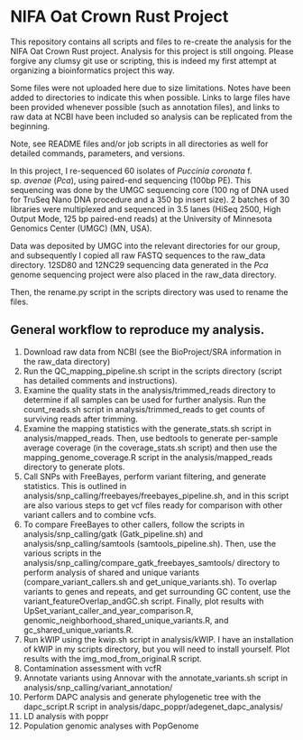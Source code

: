 # NIFA Oat Crown Rust Project
This repository contains all scripts and files to re-create the analysis for the NIFA Oat Crown Rust project. Analysis for this project is still ongoing. Please forgive any clumsy git use or scripting, this is indeed my first attempt at organizing a bioinformatics project this way.

Some files were not uploaded here due to size limitations. Notes have been added to directories to indicate this when possible. Links to large files have been provided whenever possible (such as annotation files), and links to raw data at NCBI have been included so analysis can be replicated from the beginning.

Note, see README files and/or job scripts in all directories as well for detailed commands, parameters, and versions.

In this project, I re-sequenced 60 isolates of *Puccinia coronata* f. sp. *avenae* (*Pca*), using paired-end sequencing (100bp PE). This sequencing was done by the UMGC sequencing core (100 ng of DNA used for TruSeq Nano DNA procedure and a 350 bp insert size). 2 batches of 30 libraries were multiplexed and sequenced in 3.5 lanes (HiSeq 2500, High Output Mode, 125 bp paired-end reads) at the University of Minnesota Genomics Center (UMGC) (MN, USA).

Data was deposited by UMGC into the relevant directories for our group, and subsequently I copied all raw FASTQ sequences to the raw_data directory. 12SD80 and 12NC29 sequencing data generated in the *Pca* genome sequencing project were also placed in the raw_data directory.

Then, the rename.py script in the scripts directory was used to rename the files.

## General workflow to reproduce my analysis.
1. Download raw data from NCBI (see the BioProject/SRA information in the raw_data directory)
1. Run the QC_mapping_pipeline.sh script in the scripts directory (script has detailed comments and instructions). 
2. Examine the quality stats in the analysis/trimmed_reads directory to determine if all samples can be used for further analysis. Run the count_reads.sh script in analysis/trimmed_reads to get counts of surviving reads after trimming.
3. Examine the mapping statistics with the generate_stats.sh script in analysis/mapped_reads. Then, use bedtools to generate per-sample average coverage (in the coverage_stats.sh script) and then use the mapping_genome_coverage.R script in the analysis/mapped_reads directory to generate plots.
4. Call SNPs with FreeBayes, perform variant filtering, and generate statistics. This is outlined in analysis/snp_calling/freebayes/freebayes_pipeline.sh, and in this script are also various steps to get vcf files ready for comparison with other variant callers and to combine vcfs.
5. To compare FreeBayes to other callers, follow the scripts in analysis/snp_calling/gatk (Gatk_pipeline.sh) and analysis/snp_calling/samtools (samtools_pipeline.sh). Then, use the various scripts in the analysis/snp_calling/compare_gatk_freebayes_samtools/ directory to perform analysis of shared and unique variants (compare_variant_callers.sh and get_unique_variants.sh). To overlap variants to genes and repeats, and get surrounding GC content, use the variant_featureOverlap_andGC.sh script. Finally, plot results with UpSet_variant_caller_and_year_comparison.R, genomic_neighborhood_shared_unique_variants.R, and gc_shared_unique_variants.R.
6. Run kWIP using the kwip.sh script in analysis/kWIP. I have an installation of kWIP in my scripts directory, but you will need to install yourself. Plot results with the img_mod_from_original.R script.
7. Contamination assessment with vcfR
8. Annotate variants using Annovar with the annotate_variants.sh script in analysis/snp_calling/variant_annotation/
9. Perform DAPC analysis and generate phylogenetic tree with the dapc_script.R script in analysis/dapc_poppr/adegenet_dapc_analysis/
10. LD analysis with poppr
11. Population genomic analyses with PopGenome
